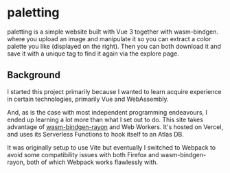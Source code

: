 # paletting

paletting is a simple website built with Vue 3 together with wasm-bindgen. where you upload an image and manipulate it so you can extract a color palette you like (displayed on the right). Then you can both download it and save it with a unique tag to find it again via the explore page.

## Background

I started this project primarily because I wanted to learn acquire experience in certain technologies, primarily Vue and WebAssembly.

And, as is the case with most independent programming endeavours, I ended up learning a lot more than what I set out to do. This site takes advantage of [wasm-bindgen-rayon](https://github.com/GoogleChromeLabs/wasm-bindgen-rayon) and Web Workers. It's hosted on Vercel, and uses its Serverless Functions to hook itself to an Atlas DB.

It was originally setup to use Vite but eventually I switched to Webpack to avoid some compatibility issues with both Firefox and wasm-bindgen-rayon, both of which Webpack works flawlessly with.
